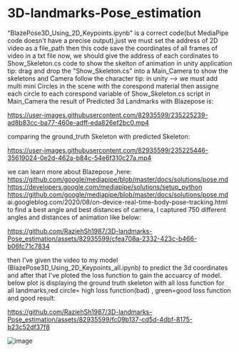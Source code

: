 # 3D-landmarks-Pose_estimation
"BlazePose3D_Using_2D_Keypoints.ipynb" is a correct code(but MediaPipe code doesn't have a precise output),just we must set the address of 2D video as a file_path 
then this code save the coordinates of all frames of video in a txt file
now, we should give the address of each cordinates to Show_Skeleton.cs  code to show the skelton of animation in unity application
tip: drag and drop  the "Show_Skeleton.cs" into a Main_Camera to show the skeletons and Camera follow the character
tip: in unity --> we must add multi mini Circles in the scene with the corespond material then assigne each circle to each corespond variable of Show_Skeleton.cs script in Main_Camera
the result of Predicted 3d Landmarks with Blazepose is:




https://user-images.githubusercontent.com/82935599/235225239-ad8b83cc-ba77-460e-adff-eda826ef2bc0.mp4

comparing the ground_truth Skeleton with predicted Skeleton:


https://user-images.githubusercontent.com/82935599/235225446-35619024-0e2d-462a-b84c-54e6f310c27a.mp4

we can learn more about Blazepose ,here:
https://github.com/google/mediapipe/blob/master/docs/solutions/pose.md
https://developers.google.com/mediapipe/solutions/setup_python
https://github.com/google/mediapipe/blob/master/docs/solutions/pose.md 
ai.googleblog.com/2020/08/on-device-real-time-body-pose-tracking.html
 to find a best angle and best distances of camera, I captured 750 different angles and distances of animation like below:
 

https://github.com/RaziehSh1987/3D-landmarks-Pose_estimation/assets/82935599/cfea708a-2332-423c-b466-b06fc71c7834


 then I've given the video to my model (BlazePose3D_Using_2D_Keypoints_all.ipynb) to predict the 3d coordinates and after that I've ploted the loss function to gain the accuarcy of model.
below plot is displaying the ground truth skeleton with all loss function for all landmarks,red circle= high loss function(bad) , green=good loss function and good result:

https://github.com/RaziehSh1987/3D-landmarks-Pose_estimation/assets/82935599/fc09b137-cd5d-4dbf-8175-b23c52df37f8

![image](https://github.com/RaziehSh1987/3D-landmarks-Pose_estimation/assets/82935599/6e56e690-5617-4695-a9b6-cd25a2cc4bc1)


